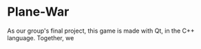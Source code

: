 # Plane-War
As our group's final project, this game is made with Qt, in the C++ language. Together, we
